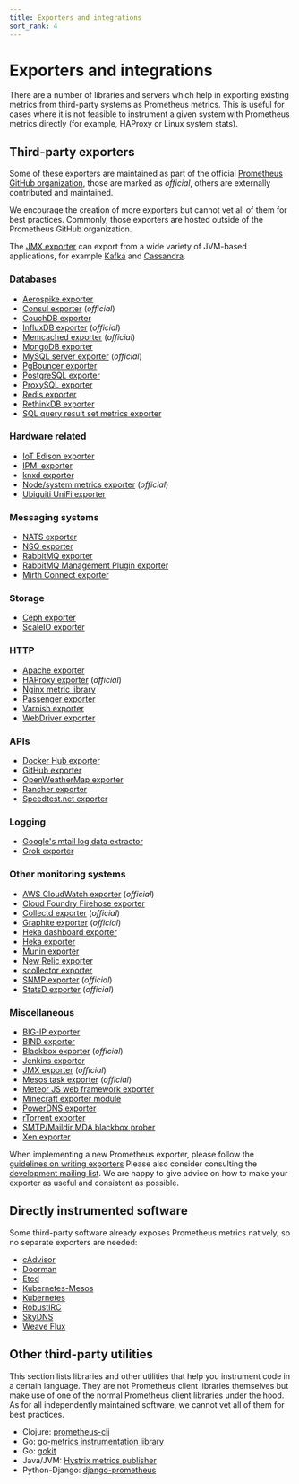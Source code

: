 ```yaml
---
title: Exporters and integrations
sort_rank: 4
---
```


# Exporters and integrations

There are a number of libraries and servers which help in exporting existing
metrics from third-party systems as Prometheus metrics. This is useful for
cases where it is not feasible to instrument a given system with Prometheus
metrics directly (for example, HAProxy or Linux system stats).

## Third-party exporters

Some of these exporters are maintained as part of the official [Prometheus GitHub organization](https://github.com/prometheus),
those are marked as *official*, others are externally contributed and maintained.

We encourage the creation of more exporters but cannot
vet all of them for best practices. Commonly, those exporters are
hosted outside of the Prometheus GitHub organization.

The [JMX exporter](https://github.com/prometheus/jmx_exporter) can export from a
wide variety of JVM-based applications, for example [Kafka](http://kafka.apache.org/) and
[Cassandra](http://cassandra.apache.org/).

### Databases
   * [Aerospike exporter](https://github.com/alicebob/asprom)
   * [Consul exporter](https://github.com/prometheus/consul_exporter) (*official*)
   * [CouchDB exporter](https://github.com/gesellix/couchdb-exporter)
   * [InfluxDB exporter](https://github.com/prometheus/influxdb_exporter) (*official*)
   * [Memcached exporter](https://github.com/prometheus/memcached_exporter) (*official*)
   * [MongoDB exporter](https://github.com/dcu/mongodb_exporter)
   * [MySQL server exporter](https://github.com/prometheus/mysqld_exporter) (*official*)
   * [PgBouncer exporter](http://git.cbaines.net/prometheus-pgbouncer-exporter/about)
   * [PostgreSQL exporter](https://github.com/wrouesnel/postgres_exporter)
   * [ProxySQL exporter](https://github.com/percona/proxysql_exporter)
   * [Redis exporter](https://github.com/oliver006/redis_exporter)
   * [RethinkDB exporter](https://github.com/oliver006/rethinkdb_exporter)
   * [SQL query result set metrics exporter](https://github.com/chop-dbhi/prometheus-sql)

### Hardware related
   * [IoT Edison exporter](https://github.com/roman-vynar/edison_exporter)
   * [IPMI exporter](https://github.com/lovoo/ipmi_exporter)
   * [knxd exporter](https://github.com/RichiH/knxd_exporter)
   * [Node/system metrics exporter](https://github.com/prometheus/node_exporter) (*official*)
   * [Ubiquiti UniFi exporter](https://github.com/mdlayher/unifi_exporter)

### Messaging systems
   * [NATS exporter](https://github.com/lovoo/nats_exporter)
   * [NSQ exporter](https://github.com/lovoo/nsq_exporter)
   * [RabbitMQ exporter](https://github.com/kbudde/rabbitmq_exporter)
   * [RabbitMQ Management Plugin exporter](https://github.com/deadtrickster/prometheus_rabbitmq_exporter)
   * [Mirth Connect exporter](https://github.com/vynca/mirth_exporter)

### Storage
   * [Ceph exporter](https://github.com/digitalocean/ceph_exporter)
   * [ScaleIO exporter](https://github.com/syepes/sio2prom)

### HTTP
   * [Apache exporter](https://github.com/neezgee/apache_exporter)
   * [HAProxy exporter](https://github.com/prometheus/haproxy_exporter) (*official*)
   * [Nginx metric library](https://github.com/knyar/nginx-lua-prometheus)
   * [Passenger exporter](https://github.com/stuartnelson3/passenger_exporter)
   * [Varnish exporter](https://github.com/jonnenauha/prometheus_varnish_exporter)
   * [WebDriver exporter](https://github.com/mattbostock/webdriver_exporter)
   
### APIs
   * [Docker Hub exporter](https://github.com/infinityworksltd/docker-hub-exporter)
   * [GitHub exporter](https://github.com/infinityworksltd/github-exporter)
   * [OpenWeatherMap exporter](https://github.com/RichiH/openweathermap_exporter)
   * [Rancher exporter](https://github.com/infinityworksltd/prometheus-rancher-exporter)
   * [Speedtest.net exporter](https://github.com/RichiH/speedtest_exporter)

### Logging
   * [Google's mtail log data extractor](https://github.com/google/mtail)
   * [Grok exporter](https://github.com/fstab/grok_exporter)
   
### Other monitoring systems
   * [AWS CloudWatch exporter](https://github.com/prometheus/cloudwatch_exporter) (*official*)
   * [Cloud Foundry Firehose exporter](https://github.com/cloudfoundry-community/firehose_exporter)
   * [Collectd exporter](https://github.com/prometheus/collectd_exporter) (*official*)
   * [Graphite exporter](https://github.com/prometheus/graphite_exporter) (*official*)
   * [Heka dashboard exporter](https://github.com/docker-infra/heka_exporter)
   * [Heka exporter](https://github.com/imgix/heka_exporter)
   * [Munin exporter](https://github.com/pvdh/munin_exporter)
   * [New Relic exporter](https://github.com/jfindley/newrelic_exporter)
   * [scollector exporter](https://github.com/tgulacsi/prometheus_scollector)
   * [SNMP exporter](https://github.com/prometheus/snmp_exporter) (*official*)
   * [StatsD exporter](https://github.com/prometheus/statsd_exporter) (*official*)

### Miscellaneous
   * [BIG-IP exporter](https://github.com/ExpressenAB/bigip_exporter)
   * [BIND exporter](https://github.com/digitalocean/bind_exporter)
   * [Blackbox exporter](https://github.com/prometheus/blackbox_exporter) (*official*)
   * [Jenkins exporter](https://github.com/lovoo/jenkins_exporter)
   * [JMX exporter](https://github.com/prometheus/jmx_exporter) (*official*)
   * [Mesos task exporter](https://github.com/prometheus/mesos_exporter) (*official*)
   * [Meteor JS web framework exporter](https://atmospherejs.com/sevki/prometheus-exporter)
   * [Minecraft exporter module](https://github.com/Baughn/PrometheusIntegration)
   * [PowerDNS exporter](https://github.com/janeczku/powerdns_exporter)
   * [rTorrent exporter](https://github.com/mdlayher/rtorrent_exporter)
   * [SMTP/Maildir MDA blackbox prober](https://github.com/cherti/mailexporter)
   * [Xen exporter](https://github.com/lovoo/xenstats_exporter)

When implementing a new Prometheus exporter, please follow the
[guidelines on writing exporters](/docs/instrumenting/writing_exporters)
Please also consider consulting the [development mailing
list](https://groups.google.com/forum/#!forum/prometheus-developers).  We are
happy to give advice on how to make your exporter as useful and consistent as
possible.

## Directly instrumented software

Some third-party software already exposes Prometheus metrics natively, so no
separate exporters are needed:

   * [cAdvisor](https://github.com/google/cadvisor)
   * [Doorman](https://github.com/youtube/doorman)
   * [Etcd](https://github.com/coreos/etcd)
   * [Kubernetes-Mesos](https://github.com/mesosphere/kubernetes-mesos)
   * [Kubernetes](https://github.com/kubernetes/kubernetes)
   * [RobustIRC](http://robustirc.net/)
   * [SkyDNS](https://github.com/skynetservices/skydns)
   * [Weave Flux](http://weaveworks.github.io/flux/)

## Other third-party utilities

This section lists libraries and other utilities that help you instrument code
in a certain language. They are not Prometheus client libraries themselves but
make use of one of the normal Prometheus client libraries under the hood. As
for all independently maintained software, we cannot vet all of them for best
practices.

   * Clojure: [prometheus-clj](https://github.com/soundcloud/prometheus-clj)
   * Go: [go-metrics instrumentation library](https://github.com/armon/go-metrics)
   * Go: [gokit](https://github.com/peterbourgon/gokit)
   * Java/JVM: [Hystrix metrics publisher](https://github.com/soundcloud/prometheus-hystrix)
   * Python-Django: [django-prometheus](https://github.com/korfuri/django-prometheus)

